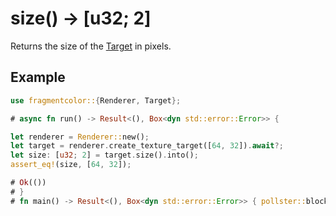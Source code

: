 # size() -> [u32; 2]

Returns the size of the [Target](https://fragmentcolor.org/api/core/target) in pixels.

## Example

```rust
use fragmentcolor::{Renderer, Target};

# async fn run() -> Result<(), Box<dyn std::error::Error>> {

let renderer = Renderer::new();
let target = renderer.create_texture_target([64, 32]).await?;
let size: [u32; 2] = target.size().into();
assert_eq!(size, [64, 32]);

# Ok(())
# }
# fn main() -> Result<(), Box<dyn std::error::Error>> { pollster::block_on(run()) }
```

